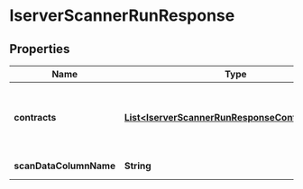 

# IserverScannerRunResponse


## Properties

| Name | Type | Description | Notes |
|------------ | ------------- | ------------- | -------------|
|**contracts** | [**List&lt;IserverScannerRunResponseContractsInner&gt;**](IserverScannerRunResponseContractsInner.md) | Contains contracts related to the market scanner request. |  [optional] |
|**scanDataColumnName** | **String** | Internal Use Only |  [optional] |



